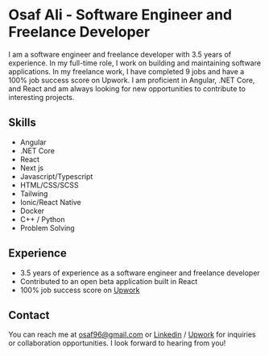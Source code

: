 # Osaf Ali - Software Engineer and Freelance Developer

I am a software engineer and freelance developer with 3.5 years of experience. In my full-time role, I work on building and maintaining software applications. In my freelance work, I have completed 9 jobs and have a 100% job success score on Upwork. I am proficient in Angular, .NET Core, and React and am always looking for new opportunities to contribute to interesting projects. 

## Skills

- Angular
- .NET Core
- React
- Next js
- Javascript/Typescript
- HTML/CSS/SCSS
- Tailwing
- Ionic/React Native
- Docker
- C++ / Python
- Problem Solving

## Experience

- 3.5 years of experience as a software engineer and freelance developer
- Contributed to an open beta application built in React
- 100% job success score on [Upwork](https://www.upwork.com/freelancers/~01c7fd3a17c8f0238b)

## Contact

You can reach me at osaf96@gmail.com or [Linkedin](https://www.linkedin.com/in/osaf-ali/) / [Upwork](https://www.upwork.com/freelancers/~01c7fd3a17c8f0238b) for inquiries or collaboration opportunities. I look forward to hearing from you!
